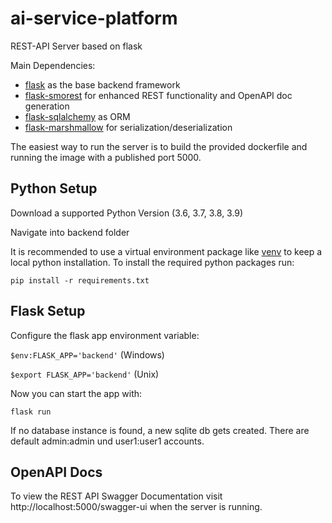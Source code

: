 # ai-service-platform

REST-API Server based on flask

Main Dependencies:

- [flask](https://flask.palletsprojects.com/en/1.1.x/) as the base backend framework
- [flask-smorest](https://flask-smorest.readthedocs.io/en/latest/) for enhanced REST
  functionality and OpenAPI doc generation
- [flask-sqlalchemy](https://flask-sqlalchemy.palletsprojects.com/en/2.x/) as ORM
- [flask-marshmallow](https://flask-marshmallow.readthedocs.io/en/latest/) for serialization/deserialization

The easiest way to run the server is to build the provided dockerfile and running the image with a published port 5000.

## Python Setup

Download a supported Python Version (3.6, 3.7, 3.8, 3.9)

Navigate into backend folder

It is recommended to use a virtual environment package like [venv](https://docs.python.org/3/library/venv.html) to keep a local python installation. To install the required python packages run:

`pip install -r requirements.txt`

## Flask Setup

Configure the flask app environment variable:

`$env:FLASK_APP='backend'` (Windows)

`$export FLASK_APP='backend'` (Unix)

Now you can start the app with:

`flask run`

If no database instance is found, a new sqlite db gets created. There are default admin:admin und user1:user1 accounts.

## OpenAPI Docs

To view the REST API Swagger Documentation visit http://localhost:5000/swagger-ui when the server is running.
